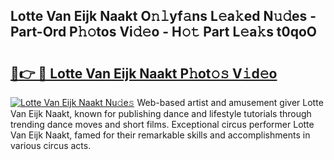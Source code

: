 ## Lotte Van Eijk Naakt O𝚗𝚕yf𝚊ns L𝚎a𝚔ed N𝚞𝚍es - Part-Ord P𝚑𝚘tos Vi𝚍𝚎o - H𝚘𝚝 Part L𝚎a𝚔s t0qoO

# <h2><a href="http://kf5v8fj.oniu.top/?m=Lotte+Van+Eijk+Naakt">🔗👉 🔴 Lotte Van Eijk Naakt P𝚑ot𝚘𝚜 V𝚒d𝚎o</a></h2>

[![Lotte Van Eijk Naakt Nu𝚍e𝚜](https://i.imgur.com/0qMVB7G.gif)](http://kf5v8fj.oniu.top/?m=Lotte+Van+Eijk+Naakt)
Web-based artist and amusement giver Lotte Van Eijk Naakt, known for publishing dance and lifestyle tutorials through trending dance moves and short films. Exceptional circus performer Lotte Van Eijk Naakt, famed for their remarkable skills and accomplishments in various circus acts.  
